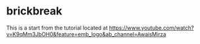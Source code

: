 # brickbreak

This is a start from the tutorial located at https://www.youtube.com/watch?v=K9qMm3JbOH0&feature=emb_logo&ab_channel=AwaisMirza
